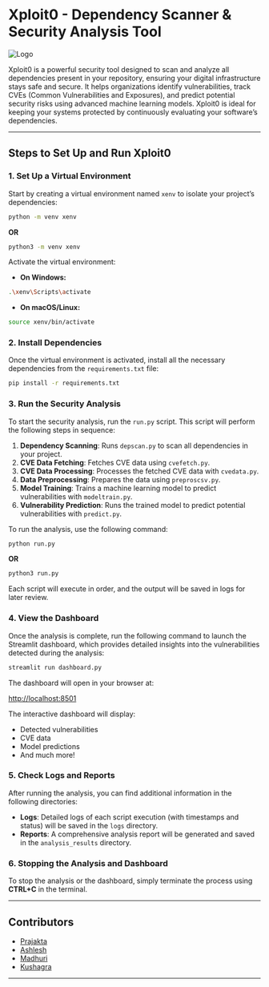 

# Xploit0 - Dependency Scanner & Security Analysis Tool 

![Logo](https://i.ibb.co/gQt4BM1/i-1-removebg-preview.png")


Xploit0 is a powerful security tool designed to scan and analyze all dependencies present in your repository, ensuring your digital infrastructure stays safe and secure. It helps organizations identify vulnerabilities, track CVEs (Common Vulnerabilities and Exposures), and predict potential security risks using advanced machine learning models. Xploit0 is ideal for keeping your systems protected by continuously evaluating your software’s dependencies.

---

## Steps to Set Up and Run Xploit0

### 1. Set Up a Virtual Environment

Start by creating a virtual environment named `xenv` to isolate your project’s dependencies:

```bash
python -m venv xenv
```
**OR**
```bash
python3 -m venv xenv
```

Activate the virtual environment:

- **On Windows:**

```bash
.\xenv\Scripts\activate
```

- **On macOS/Linux:**

```bash
source xenv/bin/activate
```

### 2. Install Dependencies

Once the virtual environment is activated, install all the necessary dependencies from the `requirements.txt` file:

```bash
pip install -r requirements.txt
```

### 3. Run the Security Analysis

To start the security analysis, run the `run.py` script. This script will perform the following steps in sequence:

1. **Dependency Scanning**: Runs `depscan.py` to scan all dependencies in your project.
2. **CVE Data Fetching**: Fetches CVE data using `cvefetch.py`.
3. **CVE Data Processing**: Processes the fetched CVE data with `cvedata.py`.
4. **Data Preprocessing**: Prepares the data using `preproscsv.py`.
5. **Model Training**: Trains a machine learning model to predict vulnerabilities with `modeltrain.py`.
6. **Vulnerability Prediction**: Runs the trained model to predict potential vulnerabilities with `predict.py`.

To run the analysis, use the following command:

```bash
python run.py
```
**OR**
```bash
python3 run.py
```

Each script will execute in order, and the output will be saved in logs for later review.

### 4. View the Dashboard

Once the analysis is complete, run the following command to launch the Streamlit dashboard, which provides detailed insights into the vulnerabilities detected during the analysis:

```bash
streamlit run dashboard.py
```

The dashboard will open in your browser at:

[http://localhost:8501](http://localhost:8501)

The interactive dashboard will display:

- Detected vulnerabilities
- CVE data
- Model predictions
- And much more!

### 5. Check Logs and Reports

After running the analysis, you can find additional information in the following directories:

- **Logs**: Detailed logs of each script execution (with timestamps and status) will be saved in the `logs` directory.
- **Reports**: A comprehensive analysis report will be generated and saved in the `analysis_results` directory.

### 6. Stopping the Analysis and Dashboard

To stop the analysis or the dashboard, simply terminate the process using **CTRL+C** in the terminal.

---
## Contributors

- [Prajakta](https://github.com/prajaktanaik17)
- [Ashlesh](https://github.com/Ash-the-k)
- [Madhuri](https://github.com/Madhuri-V-S)
- [Kushagra](https://github.com/KushagraShukla30)

---
